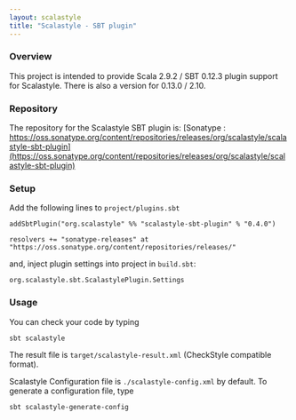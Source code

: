```yaml
---
layout: scalastyle
title: "Scalastyle - SBT plugin"
---
```


### Overview

This project is intended to provide Scala 2.9.2 / SBT 0.12.3 plugin support for Scalastyle. There is also a version for 0.13.0 / 2.10.

### Repository

The repository for the Scalastyle SBT plugin is: [Sonatype : https://oss.sonatype.org/content/repositories/releases/org/scalastyle/scalastyle-sbt-plugin](https://oss.sonatype.org/content/repositories/releases/org/scalastyle/scalastyle-sbt-plugin)

### Setup

Add the following lines to `project/plugins.sbt`

    addSbtPlugin("org.scalastyle" %% "scalastyle-sbt-plugin" % "0.4.0")

    resolvers += "sonatype-releases" at "https://oss.sonatype.org/content/repositories/releases/"

and, inject plugin settings into project in `build.sbt`:

    org.scalastyle.sbt.ScalastylePlugin.Settings

### Usage

You can check your code by typing

    sbt scalastyle

The result file is `target/scalastyle-result.xml` (CheckStyle compatible format).

Scalastyle Configuration file is `./scalastyle-config.xml` by default.
To generate a configuration file, type 

    sbt scalastyle-generate-config
